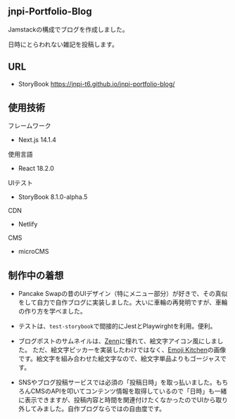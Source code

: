 ## jnpi-Portfolio-Blog

Jamstackの構成でブログを作成しました。

日時にとらわれない雑記を投稿します。

## URL

- StoryBook
  https://jnpi-t6.github.io/jnpi-portfolio-blog/

## 使用技術

フレームワーク

- Next.js 14.1.4

使用言語

- React 18.2.0

UIテスト

- StoryBook 8.1.0-alpha.5

CDN

- Netlify

CMS

- microCMS

## 制作中の着想

- Pancake Swapの昔のUIデザイン（特にメニュー部分）が好きで、その真似をして自力で自作ブログに実装しました。大いに車輪の再発明ですが、車輪の作り方を学べました。

- テストは、`test-storybook`で間接的にJestとPlaywirghtを利用。便利。

- ブログポストのサムネイルは、[Zenn](https://zenn.dev/)に憧れて、絵文字アイコン風にしました。
  ただ、絵文字ピッカーを実装したわけではなく、[Emoji Kitchen](https://emojikitchen.dev/)の画像です。絵文字を組み合わせた絵文字なので、絵文字単品よりもゴージャスです。

- SNSやブログ投稿サービスでは必須の「投稿日時」を取っ払いました。もちろんCMSのAPIを叩いてコンテンツ情報を取得しているので「日時」も一緒に表示できますが、投稿内容と時間を関連付けたくなかったのでUIから取り外してみました。自作ブログならではの自由度です。

